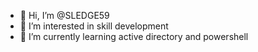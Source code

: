 - 👋 Hi, I’m @SLEDGE59
- 👀 I’m interested in skill development
- 🌱 I’m currently learning active directory and powershell


<!---
SLEDGE59/SLEDGE59 is a ✨ special ✨ repository because its `README.md` (this file) appears on your GitHub profile.
You can click the Preview link to take a look at your changes.
--->
